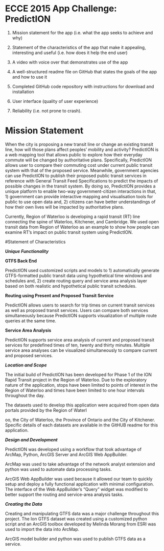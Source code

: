 # ECCE 2015 App Challenge: PredictION


1. Mission statement for the app (i.e. what the app seeks to achieve and why)

2. Statement of the characteristics of the app that make it appealing, interesting and useful  (i.e. how  does it help the end user)

3. A video with voice over that demonstrates use of the app

4. A well-structured readme file on GitHub that states the goals of the app and how to use it

5. Completed GitHub code repository with instructions for download and installation

6. User interface (quality of user experience)

7. Reliability (i.e. not prone to crash).


# Mission Statement

When the city is proposing a new transit line or change an existing transit line, how will those plans affect peoples’ mobility and activity?  PredictION is a web mapping tool that allows public to explore how their everyday commute will be changed by authoritative plans. Specifically, PredictION allows user to compare their commuting cost under current public transit system with that of the proposed service. Meanwhile, government agencies can use PredictION to publish their proposed public transit services in reference with General Transit Feed Specifications to predict the impacts of possible changes in the transit system. By doing so, PredictION provides a unique platform to enable two-way government-citizen interactions in that, 1) government can provide interactive mapping and visualisation tools for public to use open data and, 2) citizens can have better understandings of how their own lives will be impacted by authoritative plans.

Currently, Region of Waterloo is developing a rapid transit (RT) line connecting the spine of Waterloo, Kitchener, and Cambridge. We used open transit data from Region of Waterloo as an example to show how people can examine RT’s impact on public transit system using PredictION.



#Statement of Characteristics


***Unique Functionality***


**GTFS Back End**

PredictION used customized scripts and models to 1) automatically generate GTFS-formatted public transit data using hypothetical time windows and schedules and, 2) create routing query and service area analysis layer based on both realistic and hypothetical public transit schedules. 


**Routing using Present and Proposed Transit Service**

PredictION allows users to search for trip times on current transit services as well as proposed transit services. Users can compare both services simultaneously because PredictION supports visualization of multiple route queries at the same time.


**Service Area Analysis**

PredictION supports service area analysis of current and proposed transit services for predefined times of ten, twenty and thirty minutes. Multiple service area analyses can be visualized simultaneously to compare current and proposed services. 



***Location and Scope***

The initial build of PredictION has been developed for Phase 1 of the ION Rapid Transit project in the Region of Waterloo. Due to the exploratory nature of the application, stops have been limited to points of interest in the Region of Waterloo and times have been limited to one hour intervals throughout the day. 

The datasets used to develop this application were acquired from open data portals provided by the Region of Waterl

oo, the City of Waterloo, the Province of Ontario and the City of Kitchener. Specific details of each datasets are available in the GitHUB readme for this application.  



***Design and Development***

PredictION was developed using a workflow that took advantage of ArcMap, Python, ArcGIS Server and ArcGIS Web AppBuilder. 

ArcMap was used to take advantage of the network analyst extension and python was used to automate data processing tasks. 

ArcGIS Web AppBuilder was used because it allowed our team to quickly setup and deploy a fully functional application with minimal configuration. The interface of the Web AppBuilder’s “Query” widget was modified to better support the routing and service-area analysis tasks.



***Creating the Data***

Creating and manipulating GTFS data was a major challenge throughout this project. The Ion GTFS dataset was created using a customized python script and an ArcGIS toolbox developed by Melinda Morang from ESRI was used to import the data into ArcMap. 

ArcGIS model builder and python was used to publish GTFS data as a service.

